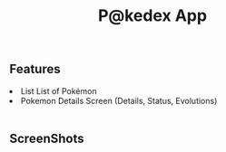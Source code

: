 <html>
  <h1><center>P@kedex App</center></h1>
  <br>
  <h2>Features</h2>
  <li>List List of Pokémon</li>
  <li>Pokemon Details Screen (Details, Status, Evolutions)</li>
  <br>
  <h2>ScreenShots</h2>
  <img src="assets/ScreenShots/home_page.png" style="margin-left: auto; margin-right: auto;>
  <img src="assets/ScreenShots/Details.png" style="margin-left: auto; margin-right: auto;>
  <img src="assets/ScreenShots/Evolution.png" style="margin-left: auto; margin-right: auto;>
  <img src="assets/ScreenShots/Status.png" style="margin-left: auto; margin-right: auto;>
</html>
